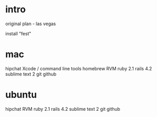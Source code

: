 intro
======

original plan - las vegas

install "fest"

mac
====

hipchat
Xcode / command line tools
homebrew
RVM
ruby 2.1
rails 4.2
sublime text 2
git
github


ubuntu
=======

hipchat
RVM
ruby 2.1
rails 4.2
sublime text 2
git
github